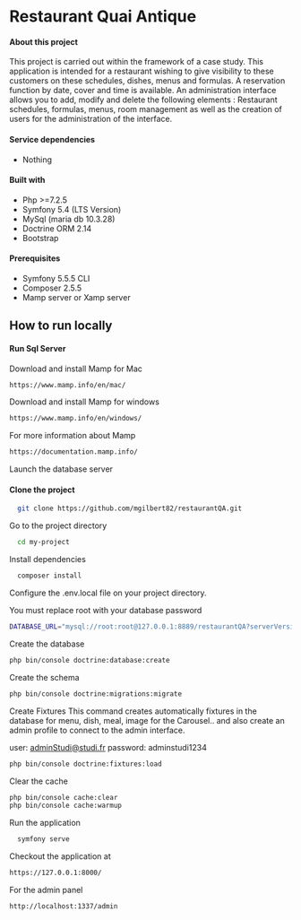 # Restaurant Quai Antique

#### About this project

This project is carried out within the framework of a case study. This application is intended for a restaurant wishing to give visibility to these customers on these schedules, dishes, menus and formulas. A reservation function by date, cover and time is available. An administration interface allows you to add, modify and delete the following elements : Restaurant schedules, formulas, menus, room management as well as the creation of users for the administration of the interface.

#### Service dependencies

- Nothing

#### Built with

- Php >=7.2.5
- Symfony 5.4 (LTS Version)
- MySql (maria db 10.3.28)
- Doctrine ORM 2.14
- Bootstrap

#### Prerequisites

- Symfony 5.5.5 CLI
- Composer 2.5.5
- Mamp server or Xamp server

## How to run locally

#### Run Sql Server

Download and install Mamp for Mac

```bash
https://www.mamp.info/en/mac/
````

Download and install Mamp for windows
```bash 
https://www.mamp.info/en/windows/
```

For more information about Mamp
```bash
https://documentation.mamp.info/
```

Launch the database server

#### Clone the project

```bash
  git clone https://github.com/mgilbert82/restaurantQA.git
```

Go to the project directory

```bash
  cd my-project
```

Install dependencies

```bash
  composer install
```

Configure the .env.local file on your project directory.

You must replace root with your database password
```bash
DATABASE_URL="mysql://root:root@127.0.0.1:8889/restaurantQA?serverVersion=8&charset=utf8mb4"
```
Create the database

```bash
php bin/console doctrine:database:create
```

Create the schema
```bash
php bin/console doctrine:migrations:migrate
```

Create Fixtures
This command creates automatically fixtures in the database for menu, dish, meal, image for the Carousel.. and also create an admin profile to connect to the admin interface.

user: adminStudi@studi.fr
password: adminstudi1234

```bash
php bin/console doctrine:fixtures:load
```

Clear the cache
```bash
php bin/console cache:clear
php bin/console cache:warmup
```


Run the application

```bash
  symfony serve
```

Checkout the application at

```bash
https://127.0.0.1:8000/
```

For the admin panel

```bash
http://localhost:1337/admin
```